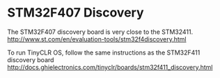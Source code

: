 # STM32F407 Discovery

The STM32F407 discovery board is very close to the STM32411. http://www.st.com/en/evaluation-tools/stm32f4discovery.html

To run TinyCLR OS, follow the same instructions as the STM32F411 discovery board
http://docs.ghielectronics.com/tinyclr/boards/stm32f411_discovery.html
